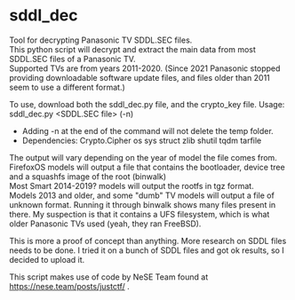 # sddl_dec
Tool for decrypting Panasonic TV SDDL.SEC files.  
This python script will decrypt and extract the main data from most SDDL.SEC files of a Panasonic TV.  
Supported TVs are from years 2011-2020. (Since 2021 Panasonic stopped providing downloadable software update files, and files older than 2011 seem to use a different format.)

To use, download both the sddl_dec.py file, and the crypto_key file.
Usage:  sddl_dec.py <SDDL.SEC file> (-n)

- Adding -n at the end of the command will not delete the temp folder.
- Dependencies: Crypto.Cipher os sys struct zlib shutil tqdm tarfile

The output will vary depending on the year of model the file comes from.  
FirefoxOS models will output a file that contains the bootloader, device tree and a squashfs image of the root (binwalk)  
Most Smart 2014-2019? models will output the rootfs in tgz format.  
Models 2013 and older, and some "dumb" TV models will output a file of unknown format. Running it through binwalk shows many files present in there. My suspection is that it contains a UFS filesystem, which is what older Panasonic TVs used (yeah, they ran FreeBSD).

This is more a proof of concept than anything. More research on SDDL files needs to be done. I tried it on a bunch of SDDL files and got ok results, so I decided to upload it.

This script makes use of code by NeSE Team found at https://nese.team/posts/justctf/ .

